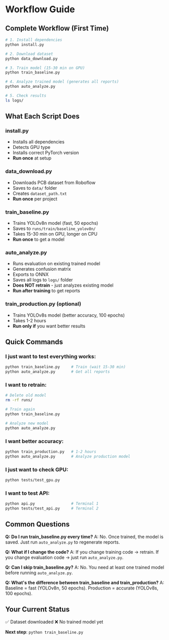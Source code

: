 # Workflow Guide

## Complete Workflow (First Time)

```bash
# 1. Install dependencies
python install.py

# 2. Download dataset
python data_download.py

# 3. Train model (15-30 min on GPU)
python train_baseline.py

# 4. Analyze trained model (generates all reports)
python auto_analyze.py

# 5. Check results
ls logs/
```

## What Each Script Does

### install.py

- Installs all dependencies
- Detects GPU type
- Installs correct PyTorch version
- **Run once** at setup

### data_download.py

- Downloads PCB dataset from Roboflow
- Saves to `data/` folder
- Creates `dataset_path.txt`
- **Run once** per project

### train_baseline.py

- Trains YOLOv8n model (fast, 50 epochs)
- Saves to `runs/train/baseline_yolov8n/`
- Takes 15-30 min on GPU, longer on CPU
- **Run once** to get a model

### auto_analyze.py

- Runs evaluation on existing trained model
- Generates confusion matrix
- Exports to ONNX
- Saves all logs to `logs/` folder
- **Does NOT retrain** - just analyzes existing model
- **Run after training** to get reports

### train_production.py (optional)

- Trains YOLOv8s model (better accuracy, 100 epochs)
- Takes 1-2 hours
- **Run only if** you want better results

## Quick Commands

### I just want to test everything works:

```bash
python train_baseline.py     # Train (wait 15-30 min)
python auto_analyze.py       # Get all reports
```

### I want to retrain:

```bash
# Delete old model
rm -rf runs/

# Train again
python train_baseline.py

# Analyze new model
python auto_analyze.py
```

### I want better accuracy:

```bash
python train_production.py   # 1-2 hours
python auto_analyze.py       # Analyze production model
```

### I just want to check GPU:

```bash
python tests/test_gpu.py
```

### I want to test API:

```bash
python api.py                # Terminal 1
python tests/test_api.py     # Terminal 2
```

## Common Questions

**Q: Do I run train_baseline.py every time?**
A: No. Once trained, the model is saved. Just run `auto_analyze.py` to regenerate reports.

**Q: What if I change the code?**
A: If you change training code → retrain. If you change evaluation code → just run `auto_analyze.py`.

**Q: Can I skip train_baseline.py?**
A: No. You need at least one trained model before running `auto_analyze.py`.

**Q: What's the difference between train_baseline and train_production?**
A: Baseline = fast (YOLOv8n, 50 epochs). Production = accurate (YOLOv8s, 100 epochs).

## Your Current Status

✅ Dataset downloaded
❌ No trained model yet

**Next step**: `python train_baseline.py`

